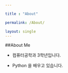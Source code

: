 ```yaml
---

title : "About"

permalink: /About/

layout: single
---
```


##About Me

- 컴퓨터공학과 3학년입니다.

- Python 을 배우고 있습니다.
